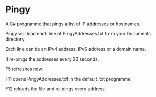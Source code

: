 # Pingy
A C# programme that pings a list of IP addresses or hostnames.

Pingy will load each line of PingyAddresses.txt from your Documents directory.

Each line can be an IPv4 address, IPv6 address or a domain name.

It re-pings the addresses every 20 seconds.

F5 refreshes now.

F11 opens PingyAddresses.txt in the default .txt programme.

F12 reloads the file and re-pings every address.
